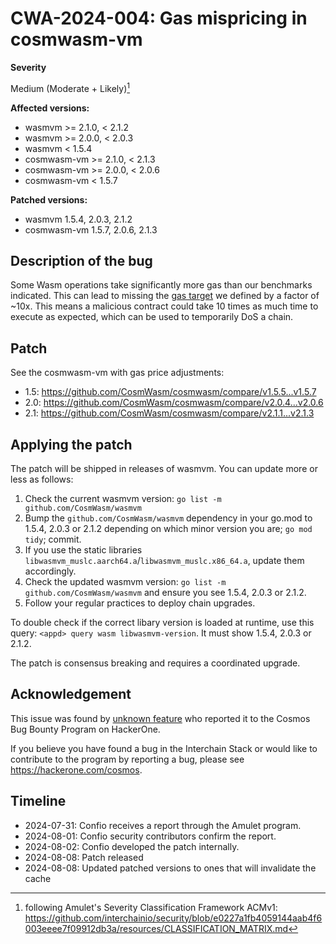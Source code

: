 # CWA-2024-004: Gas mispricing in cosmwasm-vm

**Severity**

Medium (Moderate + Likely)[^1]

**Affected versions:**

- wasmvm >= 2.1.0, < 2.1.2
- wasmvm >= 2.0.0, < 2.0.3
- wasmvm < 1.5.4
- cosmwasm-vm >= 2.1.0, < 2.1.3
- cosmwasm-vm >= 2.0.0, < 2.0.6
- cosmwasm-vm < 1.5.7

**Patched versions:**

- wasmvm 1.5.4, 2.0.3, 2.1.2
- cosmwasm-vm 1.5.7, 2.0.6, 2.1.3

## Description of the bug

Some Wasm operations take significantly more gas than our benchmarks indicated.
This can lead to missing the [gas target](https://github.com/CosmWasm/cosmwasm/blob/e50490c4199a234200a497219b27f071c3409f58/docs/GAS.md#cosmwasm-gas-pricing) we defined by a factor of ~10x.
This means a malicious contract could take 10 times as much time to execute as expected,
which can be used to temporarily DoS a chain.

## Patch

See the cosmwasm-vm with gas price adjustments:

- 1.5: https://github.com/CosmWasm/cosmwasm/compare/v1.5.5...v1.5.7
- 2.0: https://github.com/CosmWasm/cosmwasm/compare/v2.0.4...v2.0.6
- 2.1: https://github.com/CosmWasm/cosmwasm/compare/v2.1.1...v2.1.3

## Applying the patch

The patch will be shipped in releases of wasmvm. You can update more or less as follows:

1. Check the current wasmvm version: `go list -m github.com/CosmWasm/wasmvm`
2. Bump the `github.com/CosmWasm/wasmvm` dependency in your go.mod to 1.5.4, 2.0.3 or 2.1.2 depending on which minor version you are; `go mod tidy`; commit.
3. If you use the static libraries `libwasmvm_muslc.aarch64.a`/`libwasmvm_muslc.x86_64.a`, update them accordingly.
4. Check the updated wasmvm version: `go list -m github.com/CosmWasm/wasmvm` and ensure you see 1.5.4, 2.0.3 or 2.1.2.
5. Follow your regular practices to deploy chain upgrades.

To double check if the correct libary version is loaded at runtime, use this query:
`<appd> query wasm libwasmvm-version`. It must show 1.5.4, 2.0.3 or 2.1.2.

The patch is consensus breaking and requires a coordinated upgrade.

## Acknowledgement

This issue was found by [unknown feature](https://github.com/unknownfeature) who reported it to the Cosmos Bug Bounty Program on
HackerOne.

If you believe you have found a bug in the Interchain Stack or would like to contribute to the
program by reporting a bug, please see <https://hackerone.com/cosmos>.

## Timeline

- 2024-07-31: Confio receives a report through the Amulet program.
- 2024-08-01: Confio security contributors confirm the report.
- 2024-08-02: Confio developed the patch internally.
- 2024-08-08: Patch released
- 2024-08-08: Updated patched versions to ones that will invalidate the cache

[^1]: following Amulet's Severity Classification Framework ACMv1: https://github.com/interchainio/security/blob/e0227a1fb4059144aab4f6003eeee7f09912db3a/resources/CLASSIFICATION_MATRIX.md
